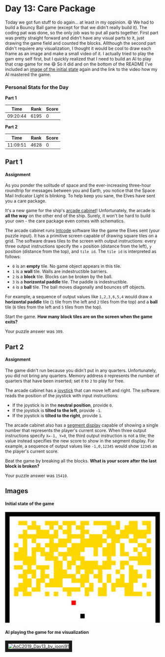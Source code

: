 # Day 13: Care Package
Today we got fun stuff to do again... at least in my oppinion. :smile: We had to build a Bouncy Ball game (except for that we didn't really build it). The coding pat was done, so the only job was to put all parts together. First part was pretty straight forward and didn't have any visual parts to it, just drawing the game field and counted the blocks. Allthough the second part didn't requiere any visualization, I thought it would be cool to draw each frame as an image and make a small video of it. I actually tried to play the gam emy self first, but I quickly realized that I need to build an AI to play that crap game for me :smile: So it did and on the bottom of the README I've included an [image of the initial state](#images) again and the link to the video how my AI mastered the game.

### Personal Stats for the Day
**Part 1**

 Time                  | Rank | Score 
-----------------------|------|-------
 09:20:44              | 6195 | 0     

**Part 2**

 Time                  | Rank | Score 
-----------------------|------|-------
 11:09:51              | 4628 | 0   

## Part 1
#### Assignment
As you ponder the solitude of space and the ever-increasing three-hour roundtrip for messages between you and Earth, you notice that the Space Mail Indicator Light is blinking. To help keep you sane, the Elves have sent you a care package.

It's a new game for the ship's [arcade cabinet](https://en.wikipedia.org/wiki/Arcade_cabinet)! Unfortunately, the arcade is **all the way** on the other end of the ship. Surely, it won't be hard to build your own - the care package even comes with schematics.

The arcade cabinet runs [Intcode](https://adventofcode.com/2019/day/9) software like the game the Elves sent (your puzzle input). It has a primitive screen capable of drawing square tiles on a grid. The software draws tiles to the screen with output instructions: every three output instructions specify the `x` position (distance from the left), `y` position (distance from the top), and `tile id`. The `tile id` is interpreted as follows:

- `0` is an **empty** tile. No game object appears in this tile.
- `1` is a **wall** tile. Walls are indestructible barriers.
- `2` is a **block** tile. Blocks can be broken by the ball.
- `3` is a **horizontal paddle** tile. The paddle is indestructible.
- `4` is a **ball** tile. The ball moves diagonally and bounces off objects.

For example, a sequence of output values like `1,2,3,6,5,4` would draw a **horizontal paddle** tile (`1` tile from the left and `2` tiles from the top) and a **ball** tile (`6` tiles from the left and `5` tiles from the top).

Start the game. **How many block tiles are on the screen when the game exits?**

Your puzzle answer was `309`.

## Part 2
#### Assignment
The game didn't run because you didn't put in any quarters. Unfortunately, you did not bring any quarters. Memory address `0` represents the number of quarters that have been inserted; set it to `2` to play for free.

The arcade cabinet has a [joystick](https://en.wikipedia.org/wiki/Joystick) that can move left and right. The software reads the position of the joystick with input instructions:

- If the joystick is in the **neutral position**, provide `0`.
- If the joystick is **tilted to the left**, provide `-1`.
- If the joystick is **tilted to the right**, provide `1`.

The arcade cabinet also has a [segment display](https://en.wikipedia.org/wiki/Display_device#Segment_displays) capable of showing a single number that represents the player's current score. When three output instructions specify `X=-1, Y=0`, the third output instruction is not a tile; the value instead specifies the new score to show in the segment display. For example, a sequence of output values like `-1,0,12345` would show `12345` as the player's current score.

Beat the game by breaking all the blocks. **What is your score after the last block is broken?**

Your puzzle answer was `15410`.

## Images

#### Initial state of the game

![Automatically generated](../../../images/AoC2019_day13_0.png)

#### AI playing the game for me visualization

<a href="http://www.youtube.com/watch?feature=player_embedded&v=LivNL4bpYw0
" target="_blank"><img src="http://img.youtube.com/vi/LivNL4bpYw0/0.jpg" 
alt="AoC2019_Day13_by_jooni91" width="240" height="180" border="10" /></a>
